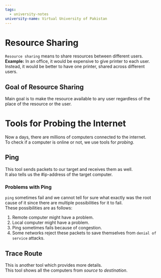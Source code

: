 ```yaml
---
tags:
  - university-notes
university-name: Virtual University of Pakistan
---
```


# Resource Sharing
`Resource sharing` means to share resources between different users.  
**Example:** In an office, it would be expensive to give printer to each user.  
Instead, it would be better to have one printer, shared across different users.

## Goal of Resource Sharing
Main goal is to make the resource available to any user regardless of the place of the resource or the user.

# Tools for Probing the Internet
Now a days, there are millions of computers connected to the internet.  
To check if a computer is online or not, we use tools for _probing_.

## Ping
This tool sends packets to our target and receives them as well.  
It also tells us the #ip-address of the target computer.

### Problems with Ping
`ping` sometimes fail and we cannot tell for sure what exactly was the root cause of it since there are multiple possibilities for it to fail.  
These possibilities are as follows:
1. Remote computer might have a problem.
2. Local computer might have a problem.
3. Ping sometimes fails because of congestion.
4. Some networks reject these packets to save themselves from `denial of service` attacks.

## Trace Route
This is another tool which provides more details.  
This tool shows all the computers from _source_ to _destination_.

